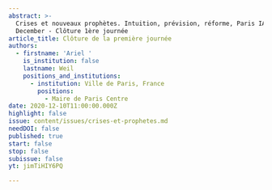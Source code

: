 ```yaml
---
abstract: >-
  Crises et nouveaux prophètes. Intuition, prévision, réforme, Paris IAS, 10-11
  December - Clôture 1ère journée
article_title: Clôture de la première journée
authors:
  - firstname: 'Ariel '
    is_institution: false
    lastname: Weil
    positions_and_institutions:
      - institution: Ville de Paris, France
        positions:
          - Maire de Paris Centre
date: 2020-12-10T11:00:00.000Z
highlight: false
issue: content/issues/crises-et-prophetes.md
needDOI: false
published: true
start: false
stop: false
subissue: false
yt: jimTiHIY6PQ

---
```

<Youtube yt="jimTiHIY6PQ" caption="Clôture de la première journée" start="false" stop="false"></Youtube>
